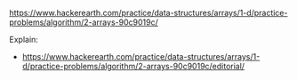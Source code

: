 https://www.hackerearth.com/practice/data-structures/arrays/1-d/practice-problems/algorithm/2-arrays-90c9019c/

Explain:

- https://www.hackerearth.com/practice/data-structures/arrays/1-d/practice-problems/algorithm/2-arrays-90c9019c/editorial/
